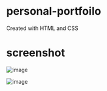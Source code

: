 # personal-portfoilo

Created with HTML and CSS


# screenshot

![image](https://user-images.githubusercontent.com/42512400/103687488-a3fbb880-4f90-11eb-8483-555fa31a4b42.png)

![image](https://user-images.githubusercontent.com/42512400/103687597-d3aac080-4f90-11eb-999e-44bb5ca63b6f.png)
